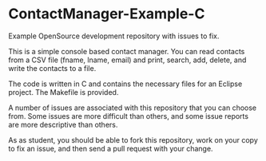 ContactManager-Example-C
========================

Example OpenSource development repository with issues to fix.


This is a simple console based contact manager.  You can read contacts from a CSV file (fname, lname, email) and
print, search, add, delete, and write the contacts to a file.

The code is written in C and contains the necessary files for an Eclipse project.  The Makefile is provided.

A number of issues are associated with this repository that you can choose from.  Some issues are more difficult
than others, and some issue reports are more descriptive than others.



As as student, you should be able to fork this repository, work on your copy to fix an issue, and then send a pull request with your change.

